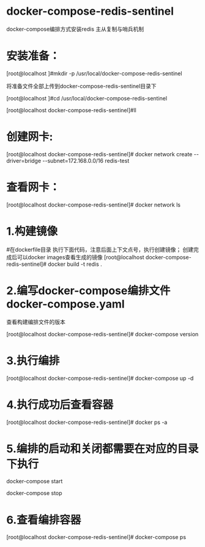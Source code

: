 # docker-compose-redis-sentinel
docker-compose编排方式安装redis 主从复制与哨兵机制

         
# 安装准备：
[root@localhost ]#mkdir -p  /usr/local/docker-compose-redis-sentinel

将准备文件全部上传到docker-compose-redis-sentinel目录下

[root@localhost ]#cd /usr/local/docker-compose-redis-sentinel

[root@localhost docker-compose-redis-sentinel]#ll

# 创建网卡:

[root@localhost docker-compose-redis-sentinel]# docker network create --driver=bridge --subnet=172.168.0.0/16 redis-test

# 查看网卡：
[root@localhost docker-compose-redis-sentinel]# docker network ls


# 1.构建镜像

#在dockerfile目录 执行下面代码，注意后面上下文点号，执行创建镜像；
创建完成后可以docker images查看生成的镜像
[root@localhost docker-compose-redis-sentinel]# docker build -t redis .


# 2.编写docker-compose编排文件docker-compose.yaml

查看构建编排文件的版本

[root@localhost docker-compose-redis-sentinel]# docker-compose version


# 3.执行编排
[root@localhost docker-compose-redis-sentinel]# docker-compose up -d




# 4.执行成功后查看容器
[root@localhost docker-compose-redis-sentinel]# docker ps -a


# 5.编排的启动和关闭都需要在对应的目录下执行

docker-compose start

docker-compose stop

# 6.查看编排容器
[root@localhost docker-compose-redis-sentinel]# docker-compose ps



